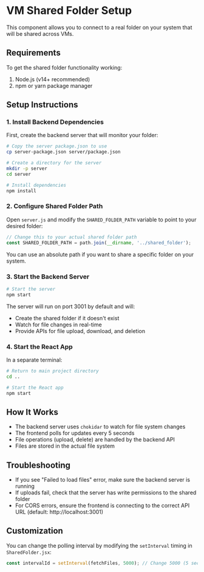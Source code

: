 # VM Shared Folder Setup

This component allows you to connect to a real folder on your system that will be shared across VMs.

## Requirements

To get the shared folder functionality working:

1. Node.js (v14+ recommended)
2. npm or yarn package manager

## Setup Instructions

### 1. Install Backend Dependencies

First, create the backend server that will monitor your folder:

```bash
# Copy the server package.json to use
cp server-package.json server/package.json

# Create a directory for the server
mkdir -p server
cd server

# Install dependencies
npm install
```

### 2. Configure Shared Folder Path

Open `server.js` and modify the `SHARED_FOLDER_PATH` variable to point to your desired folder:

```javascript
// Change this to your actual shared folder path
const SHARED_FOLDER_PATH = path.join(__dirname, '../shared_folder');
```

You can use an absolute path if you want to share a specific folder on your system.

### 3. Start the Backend Server

```bash
# Start the server
npm start
```

The server will run on port 3001 by default and will:
- Create the shared folder if it doesn't exist
- Watch for file changes in real-time
- Provide APIs for file upload, download, and deletion

### 4. Start the React App

In a separate terminal:

```bash
# Return to main project directory
cd ..

# Start the React app
npm start
```

## How It Works

- The backend server uses `chokidar` to watch for file system changes
- The frontend polls for updates every 5 seconds
- File operations (upload, delete) are handled by the backend API
- Files are stored in the actual file system

## Troubleshooting

- If you see "Failed to load files" error, make sure the backend server is running
- If uploads fail, check that the server has write permissions to the shared folder
- For CORS errors, ensure the frontend is connecting to the correct API URL (default: http://localhost:3001)

## Customization

You can change the polling interval by modifying the `setInterval` timing in `SharedFolder.jsx`:

```javascript
const intervalId = setInterval(fetchFiles, 5000); // Change 5000 (5 seconds) to your desired interval
``` 
